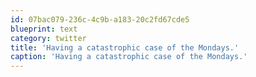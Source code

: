 ```yaml
---
id: 07bac079-236c-4c9b-a183-20c2fd67cde5
blueprint: text
category: twitter
title: 'Having a catastrophic case of the Mondays.'
caption: 'Having a catastrophic case of the Mondays.'
---
```

